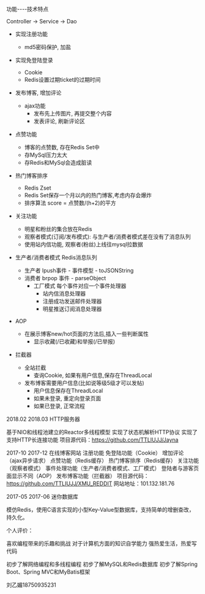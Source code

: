 
功能----技术特点

Controller -> Service -> Dao

- 实现注册功能
	- md5密码保护, 加盐 

- 实现免登陆登录 
	- Cookie
	- Redis设置过期ticket的过期时间

- 发布博客, 增加评论
	- ajax功能
		- 发布先上传图片, 再提交整个内容
		- 发表评论, 刷新评论区
		
- 点赞功能
	- 博客的点赞数, 存在Redis Set中
	- 存MySql压力太大
	- 存Redis和MySql会造成脏读
	
- 热门博客排序
	- Redis Zset
	- Redis Set保存一个月以内的热门博客,考虑内存会爆炸
	- 排序算法 score = 点赞数/(h+2)的平方
	
- 关注功能
	- 明星和粉丝的集合放在Redis
	- 观察者模式(订阅/发布模式): 与生产者/消费者模式差在没有了消息队列
	- 使用站内信功能, 观察者(粉丝)上线往mysql拉数据

- 生产者/消费者模式 Redis消息队列
	- 生产者 lpush事件 - 事件模型 - toJSONString
	- 消费者 brpop 事件 - parseObject
		- 工厂模式 每个事件对应一个事件处理器
			- 站内信消息处理器
			- 注册成功发送邮件处理器
			- 明星推送订阅消息处理器


- AOP
	- 在展示博客new/hot页面的方法后,插入一些判断属性
		- 显示收藏(/已收藏)和举报(/已举报)

- 拦截器
	- 全站拦截
		- 查询Cookie, 如果有用户信息,保存在ThreadLocal
	- 发布博客需要用户信息(比如说等级5级才可以发帖)
		- 用户信息保存在ThreadLocal
		- 如果未登录, 重定向登录页面
		- 如果已登录, 正常流程

2018.02  2018.03 HTTP服务器

基于NIO和线程池建立的Reactor多线程模型
实现了状态机解析HTTP协议
实现了支持HTTP长连接功能
项目源代码：https://github.com/TTLIUJJ/Jayna

2017-10    2017-12 在线博客网站
注册功能
免登陆功能（Cookie）
增加评论（ajax异步请求）
点赞功能（Redis缓存）
热门博客排序（Redis缓存）
关注功能（观察者模式）
事件处理功能（生产者/消费者模式、工厂模式）
登陆者与游客页面显示不同（AOP）
发布博客功能（拦截器）
项目源代码：https://github.com/TTLIUJJ/XMU_REDDIT
网站地址：101.132.181.76

2017-05   2017-06 迷你数据库

模仿Redis，使用C语言实现的小型Key-Value型数据库，支持简单的增删查改，持久化。


个人评价：

喜欢编程带来的乐趣和挑战
对于计算机方面的知识自学能力
强热爱生活，热爱写代码

初步了解网络编程和多线程编程
初步了解MySQL和Redis数据库
初步了解Spring Boot、Spring MVC和MyBatis框架


刘乙媚18750935231